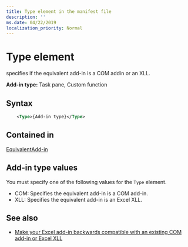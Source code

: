 ```yaml
---
title: Type element in the manifest file
description: ''
ms.date: 04/22/2019
localization_priority: Normal
---
```


# Type element

specifies if the equivalent add-in is a COM addin or an XLL.

**Add-in type:** Task pane, Custom function

## Syntax

```XML
    <Type>{Add-in type}</Type>  
```

## Contained in

[EquivalentAdd-in](equivalentaddin.md)

## Add-in type values

You must specify one of the following values for the `Type` element.

- COM: Specifies the equivalent add-in is a COM add-in.
- XLL: Specifies the equivalent add-in is an Excel XLL.

## See also

- [Make your Excel add-in backwards compatible with an existing COM add-in or Excel XLL](/office/dev/add-ins/excel/make-your-excel-add-in-backwards-compatible-with-com-add-in-or-xll)